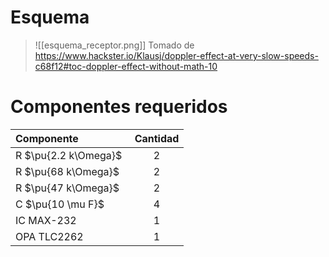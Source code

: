 # Esquema

> ![[esquema_receptor.png]]
> Tomado de https://www.hackster.io/Klausj/doppler-effect-at-very-slow-speeds-c68f12#toc-doppler-effect-without-math-10

# Componentes requeridos

| Componente                      | Cantidad |
|:--------------------------------|:---------:|
| R&nbsp;$\pu{2.2 k\Omega}$&nbsp; |        2 |
| R&nbsp;$\pu{68 k\Omega}$&nbsp;  |        2 |
| R&nbsp;$\pu{47 k\Omega}$&nbsp;  |        2 |
| C $\pu{10 \mu F}$&nbsp;         |        4 |
| IC MAX-232                      |        1 |
| OPA TLC2262                     |        1 |  
